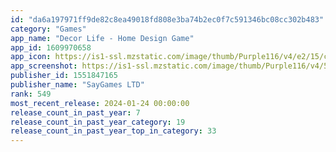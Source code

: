 ```yaml
---
id: "da6a197971ff9de82c8ea49018fd808e3ba74b2ec0f7c591346bc08cc302b483"
category: "Games"
app_name: "Decor Life - Home Design Game"
app_id: 1609970658
app_icon: https://is1-ssl.mzstatic.com/image/thumb/Purple116/v4/e2/15/ca/e215cae8-ffc3-d588-de97-d4d428aa3c24/AppIcon-0-0-1x_U007emarketing-0-0-0-7-0-0-sRGB-0-0-0-GLES2_U002c0-512MB-85-220-0-0.png/1024x1024bb.png
app_screenshot: https://is1-ssl.mzstatic.com/image/thumb/Purple116/v4/54/00/3f/54003f2c-527d-453b-7856-0e2f15dc3c29/03d8634a-7239-48cc-ad84-9f5eef7e58a8_1242x2688_1.png/1242x2688bb.png
publisher_id: 1551847165
publisher_name: "SayGames LTD"
rank: 549
most_recent_release: 2024-01-24 00:00:00
release_count_in_past_year: 7
release_count_in_past_year_category: 19
release_count_in_past_year_top_in_category: 33
---
```

